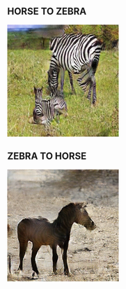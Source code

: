 ## HORSE TO ZEBRA
![HORSE](https://github.com/Csuarezgurruchaga/Deep_learning/blob/9305b34f425c095c8a3dcd1f1f0daa612295bc27/GANs/CycleGAN/CycleGAN_outputs/zebra_200.png)

## ZEBRA TO HORSE
![ZEBRA](https://github.com/Csuarezgurruchaga/Deep_learning/blob/9305b34f425c095c8a3dcd1f1f0daa612295bc27/GANs/CycleGAN/CycleGAN_outputs/horse_800.png)
